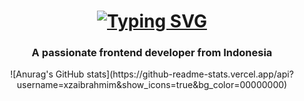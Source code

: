 <h1 align="center"><a href="https://git.io/typing-svg"><img src="https://readme-typing-svg.demolab.com?font=Fira+Code&weight=600&size=32&pause=1000&color=F7F2F2&width=435&lines=+Hi+%F0%9F%91%8B%2C+I'm+Xza+Abdul+Malik+Ibrahim" alt="Typing SVG" /></a></h1>

<h3 align="center">A passionate frontend developer from Indonesia</h3>


<div align="center">  
![Anurag's GitHub stats](https://github-readme-stats.vercel.app/api?username=xzaibrahmim&show_icons=true&bg_color=00000000)
</div>
